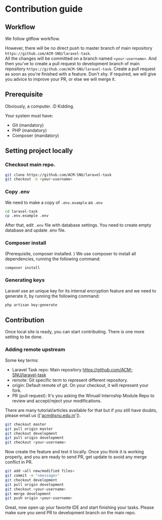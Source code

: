 # Contribution guide


## Workflow

We follow gitflow workflow.

However, there will be no direct push to master branch of main repository `https://github.com/ACM-SNU/laravel-task`. <br>
All the changes will be committed on a branch named `<your-username>`. And then you've to create a pull request to development branch of main repository `https://github.com/ACM-SNU/laravel-task`.
Create a pull request as soon as you're finished with a feature. Don't shy. If required, we will give you advice to improve your PR, or else we will merge it.

## Prerequisite

Obviously, a computer. :D Kidding.

Your system must have:

- Git (mandatory)
- PHP (mandatory)
- Composer (mandatory)


## Setting project locally

### Checkout main repo.

```bash
git clone https://github.com/ACM-SNU/laravel-task
git checkout -b <your-username>
```


### Copy .env

We need to make a copy of `.env.example` as `.env`

```bash
cd laravel-task
cp .env.example .env
```

After that, edit `.env` file with database settings. You need to create empty database and update .env file.

### Composer install

(Prerequisite, composer installed. )
We use composer to install all dependencies, running the following command: 

```bash
composer install
```

### Generating keys

Laravel use an unique key for its internal encryption feature and we need to generate it, by running the following command:

```bash
php artisan key:generate
```


## Contribution

Once local site is ready, you can start contributing. There is one more setting to be done.

### Adding remote upstream

Some key terms:

- Laravel Task repo: Main repository https://github.com/ACM-SNU/laravel-task
- remote: Git specific term to represent different repository.
- origin: Default remote of git. On your checkout, it will represent your fork.
- PR (pull request): It's you asking the Winuall Internship Module Repo to review and accept/reject your modifications.


There are many tutorial/articles available for that but if you still have doubts, please email us (['acm@snu.edu.in']).


```bash
git checkout master
git pull origin master
git checkout development
git pull origin development
git checkout <your-username>
```

Now create the feature and test it locally. Once you think it is working properly, and you are ready to send PR, get update to avoid any merge conflict in PR.

```bash
git add <all new/modified files>
git commit -m "<message>"
git checkout development
git pull origin development
git checkout <your-username>
git merge development
git push origin <your-username>
```

Great, now open up your favorite IDE and start finishing your tasks. Please make sure you send PR to development branch on the main repo.
